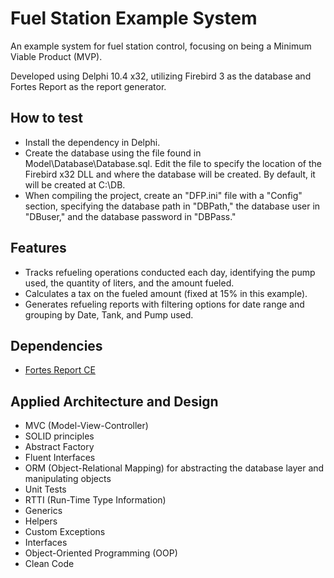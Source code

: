 # Fuel Station Example System
An example system for fuel station control, focusing on being a Minimum Viable Product (MVP).

Developed using Delphi 10.4 x32, utilizing Firebird 3 as the database and Fortes Report as the report generator.

## How to test
- Install the dependency in Delphi.
- Create the database using the file found in Model\Database\Database.sql. Edit the file to specify the location of the Firebird x32 DLL and where the database will be created. By default, it will be created at C:\DB.
- When compiling the project, create an "DFP.ini" file with a "Config" section, specifying the database path in "DBPath," the database user in "DBuser," and the database password in "DBPass."

## Features

- Tracks refueling operations conducted each day, identifying the pump used, the quantity of liters, and the amount fueled.
- Calculates a tax on the fueled amount (fixed at 15% in this example).
- Generates refueling reports with filtering options for date range and grouping by Date, Tank, and Pump used.

## Dependencies
- [Fortes Report CE](https://github.com/fortesinformatica/fortesreport-ce)

## Applied Architecture and Design
- MVC (Model-View-Controller)
- SOLID principles
- Abstract Factory
- Fluent Interfaces
- ORM (Object-Relational Mapping) for abstracting the database layer and manipulating objects
- Unit Tests
- RTTI (Run-Time Type Information)
- Generics
- Helpers
- Custom Exceptions
- Interfaces
- Object-Oriented Programming (OOP)
- Clean Code
